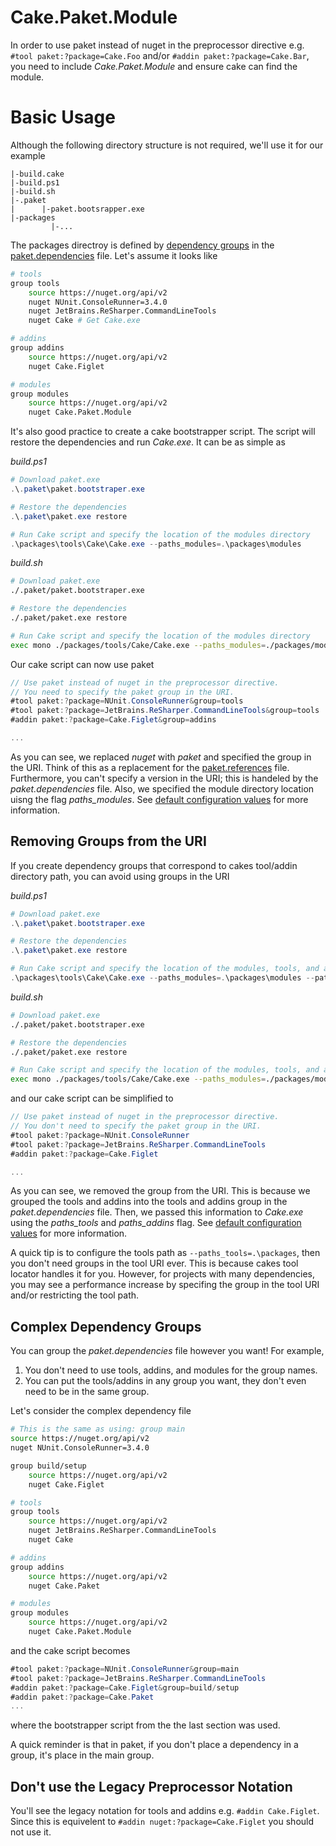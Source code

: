 # Cake.Paket.Module

In order to use paket instead of nuget in the preprocessor directive e.g. `#tool paket:?package=Cake.Foo` and/or  `#addin paket:?package=Cake.Bar`, you need to include *Cake.Paket.Module* and ensure cake can find the module.

# Basic Usage

Although the following directory structure is not required, we'll use it for our example

```
|-build.cake
|-build.ps1
|-build.sh
|-.paket
|      |-paket.bootsrapper.exe
|-packages
         |-...
```

The packages directroy is defined by [dependency groups](https://fsprojects.github.io/Paket/groups.html) in the [paket.dependencies](https://fsprojects.github.io/Paket/dependencies-file.html) file. Let's assume it looks like

```bash
# tools
group tools
    source https://nuget.org/api/v2
    nuget NUnit.ConsoleRunner=3.4.0
    nuget JetBrains.ReSharper.CommandLineTools
    nuget Cake # Get Cake.exe

# addins
group addins
    source https://nuget.org/api/v2
    nuget Cake.Figlet

# modules
group modules
    source https://nuget.org/api/v2
    nuget Cake.Paket.Module
```

It's also good practice to create a cake bootstrapper script. The script will restore the dependencies and run *Cake.exe*. It can be as simple as

*build.ps1*
```powershell
# Download paket.exe
.\.paket\paket.bootstraper.exe

# Restore the dependencies
.\.paket\paket.exe restore

# Run Cake script and specify the location of the modules directory
.\packages\tools\Cake\Cake.exe --paths_modules=.\packages\modules
```

*build.sh*
```bash
# Download paket.exe
./.paket/paket.bootstraper.exe

# Restore the dependencies
./.paket/paket.exe restore

# Run Cake script and specify the location of the modules directory
exec mono ./packages/tools/Cake/Cake.exe --paths_modules=./packages/modules
```

Our cake script can now use paket

```csharp
// Use paket instead of nuget in the preprocessor directive.
// You need to specify the paket group in the URI.
#tool paket:?package=NUnit.ConsoleRunner&group=tools
#tool paket:?package=JetBrains.ReSharper.CommandLineTools&group=tools
#addin paket:?package=Cake.Figlet&group=addins

...
```

As you can see, we replaced *nuget* with *paket* and specified the group in the URI. Think of this as a replacement for the [paket.references](https://fsprojects.github.io/Paket/references-files.html) file. Furthermore, you can't specify a version in the URI; this is handeled by the *paket.dependencies* file. Also, we specified the module directory location uisng the flag *paths_modules*. See [default configuration values](http://cakebuild.net/docs/fundamentals/default-configuration-values) for more information.

## Removing Groups from the URI

If you create dependency groups that correspond to cakes tool/addin directory path, you can avoid using groups in the URI

*build.ps1*
```powershell
# Download paket.exe
.\.paket\paket.bootstraper.exe

# Restore the dependencies
.\.paket\paket.exe restore

# Run Cake script and specify the location of the modules, tools, and addins directory
.\packages\tools\Cake\Cake.exe --paths_modules=.\packages\modules --paths_tools=.\packages\tools --paths_addins=.\packages\addins
```

*build.sh*
```bash
# Download paket.exe
./.paket/paket.bootstraper.exe

# Restore the dependencies
./.paket/paket.exe restore

# Run Cake script and specify the location of the modules, tools, and addins directory
exec mono ./packages/tools/Cake/Cake.exe --paths_modules=./packages/modules --paths_tools=./packages/tools --paths_addins=./packages/addins
```

and our cake script can be simplified to

```csharp
// Use paket instead of nuget in the preprocessor directive.
// You don't need to specify the paket group in the URI.
#tool paket:?package=NUnit.ConsoleRunner
#tool paket:?package=JetBrains.ReSharper.CommandLineTools
#addin paket:?package=Cake.Figlet

...
```

As you can see, we removed the group from the URI. This is because we grouped the tools and addins into the tools and addins group in the *paket.dependencies* file. Then, we passed this information to *Cake.exe* using the *paths_tools* and *paths_addins* flag. See [default configuration values](http://cakebuild.net/docs/fundamentals/default-configuration-values) for more information.

A quick tip is to configure the tools path as `--paths_tools=.\packages`, then you don't need groups in the tool URI ever. This is because cakes tool locator handles it for you. However, for projects with many dependencies, you may see a performance increase by specifing the group in the tool URI and/or restricting the tool path.

## Complex Dependency Groups

You can group the *paket.dependencies* file however you want! For example,

1. You don't need to use tools, addins, and modules for the group names.
2. You can put the tools/addins in any group you want, they don't even need to be in the same group.

Let's consider the complex dependency file

```bash
# This is the same as using: group main
source https://nuget.org/api/v2
nuget NUnit.ConsoleRunner=3.4.0

group build/setup
    source https://nuget.org/api/v2
    nuget Cake.Figlet

# tools
group tools
    source https://nuget.org/api/v2
    nuget JetBrains.ReSharper.CommandLineTools
    nuget Cake

# addins
group addins
    source https://nuget.org/api/v2
    nuget Cake.Paket

# modules
group modules
    source https://nuget.org/api/v2
    nuget Cake.Paket.Module
```

and the cake script becomes

```csharp
#tool paket:?package=NUnit.ConsoleRunner&group=main
#tool paket:?package=JetBrains.ReSharper.CommandLineTools
#addin paket:?package=Cake.Figlet&group=build/setup
#addin paket:?package=Cake.Paket
...
```

where the bootstrapper script from the the last section was used.

A quick reminder is that in paket, if you don't place a dependency in a group, it's place in the main group.

## Don't use the Legacy Preprocessor Notation

You'll see the legacy notation for tools and addins e.g. `#addin Cake.Figlet`. Since this is equivelent to `#addin nuget:?package=Cake.Figlet` you should not use it.

